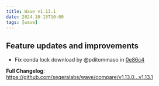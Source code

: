 ```yaml
---
title: Wave v1.13.1
date: 2024-10-15T10:00
tags: [wave]
---
```


## Feature updates and improvements

- Fix conda lock download by @pditommaso in [0e86c4](https://github.com/seqeralabs/wave/commit/0e86c4a3a19b1838af40282c00986a89d623cf3e)

**Full Changelog**: https://github.com/seqeralabs/wave/compare/v1.13.0...v1.13.1
